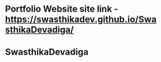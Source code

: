 # Portfolio Website site link - https://swasthikadev.github.io/SwasthikaDevadiga/
# SwasthikaDevadiga
